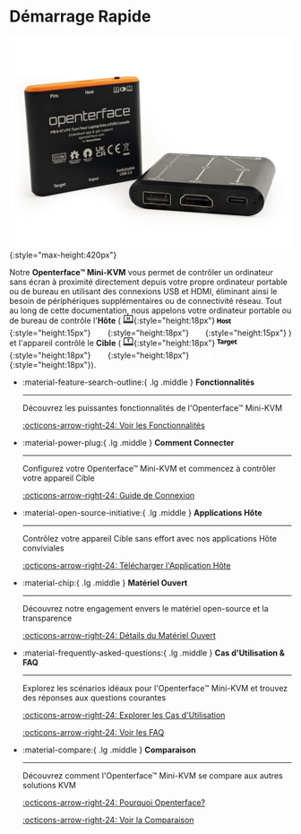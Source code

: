 # Démarrage Rapide

![basic-two-angled](images/product/basic-two-angled.jpg){:style="max-height:420px"}

Notre **Openterface™ Mini-KVM** vous permet de contrôler un ordinateur sans écran à proximité directement depuis votre propre ordinateur portable ou de bureau en utilisant des connexions USB et HDMI, éliminant ainsi le besoin de périphériques supplémentaires ou de connectivité réseau. Tout au long de cette documentation, nous appelons votre ordinateur portable ou de bureau de contrôle l'**Hôte** ( ![host-computer](images/shell-icons/host-computer.svg#only-light){:style="height:18px"} ![Host](images/shell-icons/host.svg#only-light){:style="height:15px"} ![host-computer](images/shell-icons/host-computer_1.svg#only-dark){:style="height:18px"} ![Host](images/shell-icons/host_1.svg#only-dark){:style="height:15px"} ) et l'appareil contrôlé le **Cible** ( ![target-computer](images/shell-icons/target-computer.svg#only-light){:style="height:18px"} ![Target](images/shell-icons/target.svg#only-light){:style="height:18px"} ![target-computer](images/shell-icons/target-computer_1.svg#only-dark){:style="height:18px"} ![Target](images/shell-icons/target_1.svg#only-dark){:style="height:18px"}).

<div class="grid cards" markdown>

-   :material-feature-search-outline:{ .lg .middle } __Fonctionnalités__

    ---

    Découvrez les puissantes fonctionnalités de l'Openterface™ Mini-KVM

    [:octicons-arrow-right-24: Voir les Fonctionnalités](/features)

-   :material-power-plug:{ .lg .middle } __Comment Connecter__

    ---

    Configurez votre Openterface™ Mini-KVM et commencez à contrôler votre appareil Cible

    [:octicons-arrow-right-24: Guide de Connexion](/how-to-connect)

-   :material-open-source-initiative:{ .lg .middle } __Applications Hôte__

    ---

    Contrôlez votre appareil Cible sans effort avec nos applications Hôte conviviales

    [:octicons-arrow-right-24: Télécharger l'Application Hôte](/app)

-   :material-chip:{ .lg .middle } __Matériel Ouvert__

    ---

    Découvrez notre engagement envers le matériel open-source et la transparence

    [:octicons-arrow-right-24: Détails du Matériel Ouvert](/open-hardware)

-   :material-frequently-asked-questions:{ .lg .middle } __Cas d'Utilisation & FAQ__

    ---

    Explorez les scénarios idéaux pour l'Openterface™ Mini-KVM et trouvez des réponses aux questions courantes

    [:octicons-arrow-right-24: Explorer les Cas d'Utilisation](/use-cases)
    
    [:octicons-arrow-right-24: Voir les FAQ](/faq)

-   :material-compare:{ .lg .middle } __Comparaison__

    ---

    Découvrez comment l'Openterface™ Mini-KVM se compare aux autres solutions KVM

    [:octicons-arrow-right-24: Pourquoi Openterface?](/why-openterface)

    [:octicons-arrow-right-24: Voir la Comparaison](/comparison)

</div>